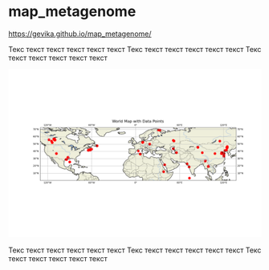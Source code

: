 # map_metagenome
https://gevika.github.io/map_metagenome/

Текс текст текст текст текст текст
Текс текст текст текст текст текст
Текс текст текст текст текст текст

<!-- START-MAP-INSERT -->
![My Map](./images/map_image.png)
<!-- END-MAP-INSERT -->

Текс текст текст текст текст текст
Текс текст текст текст текст текст
Текс текст текст текст текст текст